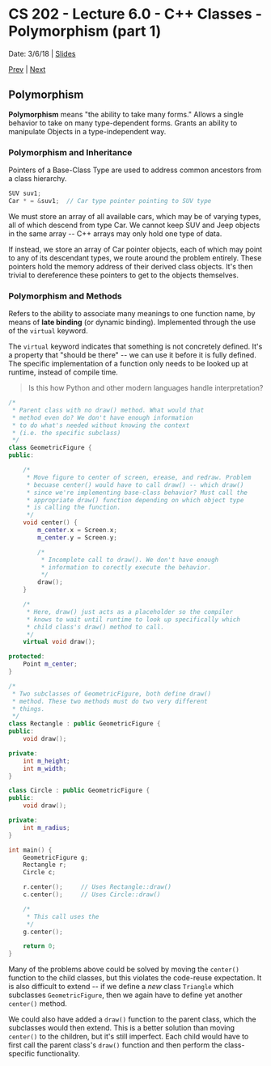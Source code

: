 # CS 202 - Lecture 6.0 - C++ Classes - Polymorphism (part 1)
Date: 3/6/18 | [Slides](../CS202_Lecture13_[C++_Classes-Polymorphism_(Pt.1)]_03.06.pdf)

[Prev](./lecture_5_1.md) | [Next](./lecture_6_1.md)

## Polymorphism
**Polymorphism** means "the ability to take many forms." Allows a single
behavior to take on many type-dependent forms. Grants an ability to
manipulate Objects in a type-independent way.


### Polymorphism and Inheritance
Pointers of a Base-Class Type are used to address common ancestors
from a class hierarchy.

```cpp
SUV suv1;
Car * = &suv1;  // Car type pointer pointing to SUV type
```

We must store an array of all available cars, which may be of varying
types, all of which descend from type Car. We cannot keep SUV and Jeep
objects in the same array -- C++ arrays may only hold one type of data.

If instead, we store an array of Car pointer objects, each of which may
point to any of its descendant types, we route around the problem
entirely. These pointers hold the memory address of their derived
class objects. It's then trivial to dereference these pointers to get
to the objects themselves.

### Polymorphism and Methods
Refers to the ability to associate many meanings to one function name,
by means of **late binding** (or dynamic binding). Implemented through
the use of the `virtual` keyword.

The `virtual` keyword indicates that something is not concretely
defined. It's a property that "should be there" -- we can use it before
it is fully defined. The specific implementation of a function only
needs to be looked up at runtime, instead of compile time.

> Is this how Python and other modern languages handle interpretation?

```cpp
/*
 * Parent class with no draw() method. What would that
 * method even do? We don't have enough information
 * to do what's needed without knowing the context
 * (i.e. the specific subclass)
 */
class GeometricFigure {
public:

    /*
     * Move figure to center of screen, erease, and redraw. Problem
     * becuase center() would have to call draw() -- which draw()
     * since we're implementing base-class behavior? Must call the
     * appropriate draw() function depending on which object type
     * is calling the function.
     */
    void center() {
        m_center.x = Screen.x;
        m_center.y = Screen.y;

        /*
         * Incomplete call to draw(). We don't have enough
         * information to corectly execute the behavior.
         */
        draw();
    }

    /*
     * Here, draw() just acts as a placeholder so the compiler
     * knows to wait until runtime to look up specifically which
     * child class's draw() method to call.
     */
    virtual void draw();

protected:
    Point m_center;
}

/*
 * Two subclasses of GeometricFigure, both define draw()
 * method. These two methods must do two very different
 * things.
 */
class Rectangle : public GeometricFigure {
public:
    void draw();

private:
    int m_height;
    int m_width;
}

class Circle : public GeometricFigure {
public:
    void draw();

private:
    int m_radius;
}

int main() {
    GeometricFigure g;
    Rectangle r;
    Circle c;

    r.center();     // Uses Rectangle::draw()
    c.center();     // Uses Circle::draw()

    /*
     * This call uses the
     */
    g.center();

    return 0;
}
```

Many of the problems above could be solved by moving the `center()`
function to the child classes, but this violates the code-reuse
expectation. It is also difficult to extend -- if we define a *new*
class `Triangle` which subclasses `GeometricFigure`, then we again have
to define yet another `center()` method.

We could also have added a `draw()` function to the parent class, which
the subclasses would then extend. This is a better solution than moving
`center()` to the children, but it's still imperfect. Each child would
have to first call the parent class's `draw()` function and then perform
the class-specific functionality.